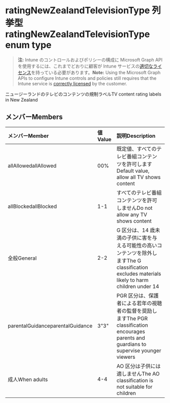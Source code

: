 # <a name="ratingnewzealandtelevisiontype-enum-type"></a><span data-ttu-id="253dc-101">ratingNewZealandTelevisionType 列挙型</span><span class="sxs-lookup"><span data-stu-id="253dc-101">ratingNewZealandTelevisionType enum type</span></span>

> <span data-ttu-id="253dc-102">**注:** Intune のコントロールおよびポリシーの構成に Microsoft Graph API を使用するには、これまでどおりに顧客が Intune サービスの[適切なライセンス](https://go.microsoft.com/fwlink/?linkid=839381)を持っている必要があります。</span><span class="sxs-lookup"><span data-stu-id="253dc-102">**Note:** Using the Microsoft Graph APIs to configure Intune controls and policies still requires that the Intune service is [correctly licensed](https://go.microsoft.com/fwlink/?linkid=839381) by the customer.</span></span>

<span data-ttu-id="253dc-103">ニュージーランドのテレビのコンテンツの規制ラベル</span><span class="sxs-lookup"><span data-stu-id="253dc-103">TV content rating labels in New Zealand</span></span>
## <a name="members"></a><span data-ttu-id="253dc-104">メンバー</span><span class="sxs-lookup"><span data-stu-id="253dc-104">Members</span></span>
|<span data-ttu-id="253dc-105">メンバー</span><span class="sxs-lookup"><span data-stu-id="253dc-105">Member</span></span>|<span data-ttu-id="253dc-106">値</span><span class="sxs-lookup"><span data-stu-id="253dc-106">Value</span></span>|<span data-ttu-id="253dc-107">説明</span><span class="sxs-lookup"><span data-stu-id="253dc-107">Description</span></span>|
|:---|:---|:---|
|<span data-ttu-id="253dc-108">allAllowed</span><span class="sxs-lookup"><span data-stu-id="253dc-108">allAllowed</span></span>|<span data-ttu-id="253dc-109">0</span><span class="sxs-lookup"><span data-stu-id="253dc-109">0%</span></span>|<span data-ttu-id="253dc-110">既定値、すべてのテレビ番組コンテンツを許可します</span><span class="sxs-lookup"><span data-stu-id="253dc-110">Default value, allow all TV shows content</span></span>|
|<span data-ttu-id="253dc-111">allBlocked</span><span class="sxs-lookup"><span data-stu-id="253dc-111">allBlocked</span></span>|<span data-ttu-id="253dc-112">1</span><span class="sxs-lookup"><span data-stu-id="253dc-112">-1</span></span>|<span data-ttu-id="253dc-113">すべてのテレビ番組コンテンツを許可しません</span><span class="sxs-lookup"><span data-stu-id="253dc-113">Do not allow any TV shows content</span></span>|
|<span data-ttu-id="253dc-114">全般</span><span class="sxs-lookup"><span data-stu-id="253dc-114">General</span></span>|<span data-ttu-id="253dc-115">2</span><span class="sxs-lookup"><span data-stu-id="253dc-115">-2</span></span>|<span data-ttu-id="253dc-116">G 区分は、14 歳未満の子供に害を与える可能性の高いコンテンツを除外します</span><span class="sxs-lookup"><span data-stu-id="253dc-116">The G classification excludes materials likely to harm children under 14</span></span>|
|<span data-ttu-id="253dc-117">parentalGuidance</span><span class="sxs-lookup"><span data-stu-id="253dc-117">parentalGuidance</span></span>|<span data-ttu-id="253dc-118">3</span><span class="sxs-lookup"><span data-stu-id="253dc-118">"3"</span></span>|<span data-ttu-id="253dc-119">PGR 区分は、保護者による若年の視聴者の監督を奨励します</span><span class="sxs-lookup"><span data-stu-id="253dc-119">The PGR classification encourages parents and guardians to supervise younger viewers</span></span>|
|<span data-ttu-id="253dc-120">成人</span><span class="sxs-lookup"><span data-stu-id="253dc-120">When adults</span></span>|<span data-ttu-id="253dc-121">4</span><span class="sxs-lookup"><span data-stu-id="253dc-121">-4</span></span>|<span data-ttu-id="253dc-122">AO 区分は子供には適しません</span><span class="sxs-lookup"><span data-stu-id="253dc-122">The AO classification is not suitable for children</span></span>|








